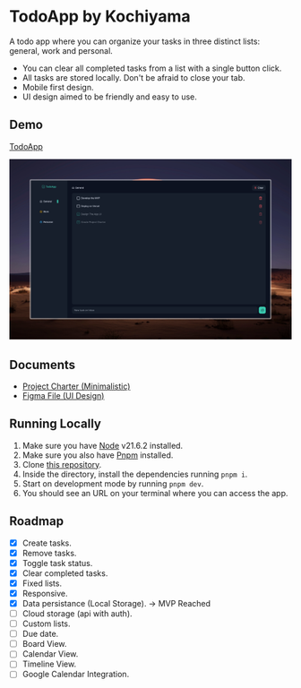 # TodoApp by Kochiyama

A todo app where you can organize your tasks in three distinct lists: general, work and personal.

- You can clear all completed tasks from a list with a single button click.
- All tasks are stored locally. Don't be afraid to close your tab.
- Mobile first design.
- UI design aimed to be friendly and easy to use.

## Demo

[TodoApp](https://tasks.marcelokochiyama.com)

![Preview](https://github.com/Kochiyama/todoapp/blob/master/.github/preview.jpeg)

## Documents 

- [Project Charter (Minimalistic)](https://github.com/Kochiyama/todoapp/blob/master/.github/project-charter.pdf)
- [Figma File (UI Design)](https://www.figma.com/design/o8TddTPLpdggi7RccQKExB/TodoApp?node-id=0-1&t=kNjbTzclzcSSqJ80-1)

## Running Locally

1. Make sure you have [Node](https://nodejs.org/en/download/package-manager) v21.6.2 installed.
2. Make sure you also have [Pnpm](https://pnpm.io/) installed.
3. Clone [this repository](https://github.com/Kochiyama/todoapp).
4. Inside the directory, install the dependencies running `pnpm i`.
5. Start on development mode by running `pnpm dev`.
6. You should see an URL on your terminal where you can access the app.

## Roadmap

- [x] Create tasks.
- [x] Remove tasks.
- [x] Toggle task status.
- [x] Clear completed tasks.
- [x] Fixed lists.
- [x] Responsive.
- [x] Data persistance (Local Storage). -> MVP Reached
- [ ] Cloud storage (api with auth).
- [ ] Custom lists.
- [ ] Due date.
- [ ] Board View.
- [ ] Calendar View.
- [ ] Timeline View.
- [ ] Google Calendar Integration.
